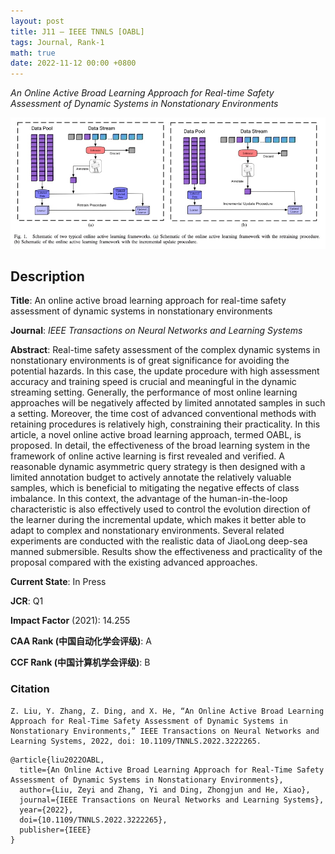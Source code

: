 ```yaml
---
layout: post
title: J11 — IEEE TNNLS [OABL]
tags: Journal, Rank-1
math: true
date: 2022-11-12 00:00 +0800
---
```


*An Online Active Broad Learning Approach for Real-time Safety Assessment of Dynamic Systems in Nonstationary Environments*

![GA](https://github.com/Samlzy/pics/raw/Samlzy-patch-1/OABL.jpeg)


## Description

**Title**: An online active broad learning approach for real-time safety assessment of dynamic systems in nonstationary environments

**Journal**: *IEEE Transactions on Neural Networks and Learning Systems*

**Abstract**: Real-time safety assessment of the complex dynamic systems in nonstationary environments is of great significance for avoiding the potential hazards. In this case, the update procedure with high assessment accuracy and training speed is crucial and meaningful in the dynamic streaming setting. Generally, the performance of most online learning approaches will be negatively affected by limited annotated samples in such a setting. Moreover, the time cost of advanced conventional methods with retaining procedures is relatively high, constraining their practicality. In this article, a novel online active broad learning approach, termed OABL, is proposed. In detail, the effectiveness of the broad learning system in the framework of online active learning is first revealed and verified. A reasonable dynamic asymmetric query strategy is then designed with a limited annotation budget to actively annotate the relatively valuable samples, which is beneficial to mitigating the negative effects of class imbalance. In this context, the advantage of the human-in-the-loop characteristic is also effectively used to control the evolution direction of the learner during the incremental update, which makes it better able to adapt to complex and nonstationary environments. Several related experiments are conducted with the realistic data of JiaoLong deep-sea manned submersible. Results show the effectiveness and practicality of the proposal compared with the existing advanced approaches.

**Current State**: In Press

**JCR**: Q1

**Impact Factor** (2021): 14.255

**CAA Rank (中国自动化学会评级)**: A

**CCF Rank (中国计算机学会评级)**: B

### Citation

```
Z. Liu, Y. Zhang, Z. Ding, and X. He, “An Online Active Broad Learning Approach for Real-Time Safety Assessment of Dynamic Systems in Nonstationary Environments,” IEEE Transactions on Neural Networks and Learning Systems, 2022, doi: 10.1109/TNNLS.2022.3222265.
```

```
@article{liu2022OABL,
  title={An Online Active Broad Learning Approach for Real-Time Safety Assessment of Dynamic Systems in Nonstationary Environments},
  author={Liu, Zeyi and Zhang, Yi and Ding, Zhongjun and He, Xiao},
  journal={IEEE Transactions on Neural Networks and Learning Systems},
  year={2022},
  doi={10.1109/TNNLS.2022.3222265},
  publisher={IEEE}
}
```
